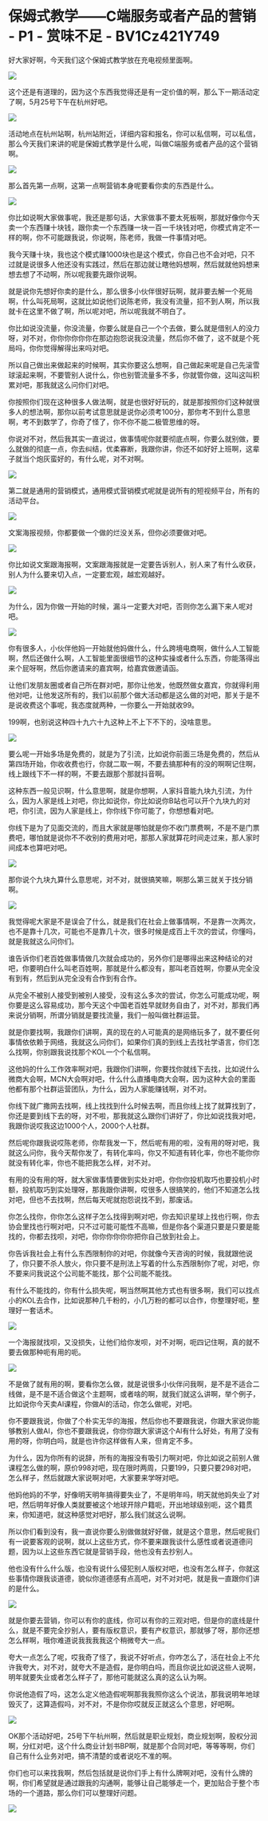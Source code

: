 # 保姆式教学——C端服务或者产品的营销 - P1 - 赏味不足 - BV1Cz421Y749

好大家好啊，今天我们这个保姆式教学放在充电视频里面啊。

![](img/4480a73596c9aaaa03dd8c058d6da113_1.png)

这个还是有道理的，因为这个东西我觉得还是有一定价值的啊，那么下一期活动定了啊，5月25号下午在杭州好吧。



![](img/4480a73596c9aaaa03dd8c058d6da113_3.png)

活动地点在杭州站啊，杭州站附近，详细内容和报名，你可以私信啊，可以私信，那么今天我们来讲的呢是保姆式教学是什么呢，叫做C端服务或者产品的这个营销啊。



![](img/4480a73596c9aaaa03dd8c058d6da113_5.png)

那么首先第一点啊，这第一点啊营销本身呢要看你卖的东西是什么。

![](img/4480a73596c9aaaa03dd8c058d6da113_7.png)

你比如说啊大家做事呢，我还是那句话，大家做事不要太死板啊，那就好像你今天卖一个东西赚十块钱，跟你卖一个东西赚一块一百一千块钱对吧，你模式肯定不一样的啊，你不可能跟我说，你说啊，陈老师，我做一件事情对吧。

我今天赚十块，我也这个模式赚1000块也是这个模式，你自己也不会对吧，只不过就是说很多人他还没有实践过，然后在那边就让瞎他妈想啊，然后就就他妈想来想去想了不动啊，所以呢我要先跟你说啊。

就是说你先想好你卖的是什么，那么很多小伙伴很好玩啊，就非要去解一个死局啊，什么叫死局啊，这就比如说他们说陈老师，我没有流量，招不到人啊，所以我就卡在这里不做了啊，所以呢对吧，所以呢我就不明白了。

你比如说没流量，你没流量，你要么就是自己一个个去做，要么就是借别人的没力呀，对不对，你你你你你你在那边抱怨说我没流量，然后你不做了，这不就是个死局吗，你你觉得解得出来吗对吧。

所以自己做出来做起来的时候啊，其实你要这么想啊，自己做起来呢是自己先滚雪球滚起来啊，不要管别人说什么，你也别管流量多不多，你就管你做，这叫这叫积累对吧，那我就这么问你们对吧。

你按照你们现在这种很多人做法啊，就是也很好好玩的，就是那按照你们这种就很多人的想法啊，那你以前考试意思就是说你必须考100分，那你考不到什么意思啊，考不到数学了，你奇了怪了，你不你不能二极管思维的呀。

你说对不对，然后我其实一直说过，做事情呢你就要彻底点啊，你要么就别做，要么就做的彻底一点，你去纠结，优柔寡断，我跟你讲，你还不如好好上班啊，这辈子就当个炮灰蛮好的，有什么呢，对不对啊。



![](img/4480a73596c9aaaa03dd8c058d6da113_9.png)

第二就是通用的营销模式，通用模式营销模式呢就是说所有的短视频平台，所有的活动平台。

![](img/4480a73596c9aaaa03dd8c058d6da113_11.png)

文案海报视频，你都要做一个做的烂没关系，但你必须要做对吧。

![](img/4480a73596c9aaaa03dd8c058d6da113_13.png)

你比如说文案跟海报啊，文案跟海报就是一定要告诉别人，别人来了有什么收获，别人为什么要来切入点，一定要宏观，越宏观越好。



![](img/4480a73596c9aaaa03dd8c058d6da113_15.png)

为什么，因为你做一开始的时候，漏斗一定要大对吧，否则你怎么漏下来人呢对吧。

![](img/4480a73596c9aaaa03dd8c058d6da113_17.png)

你有很多人，小伙伴他妈一开始就他妈做什么，什么跨境电商啊，做什么人工智能啊，然后还做什么啊，人工智能里面很细节的这种实操或者什么东西，你能落得出来个屁呀啊，然后你邀请来的嘉宾啊，给嘉宾做邀请函。

让他们发朋友圈或者自己所在群对吧，那你让他发，他既然做女嘉宾，你就得利用他对吧，让他发这所有的，我们以前那个做大活动都是这么做的对吧，那关于是不是说收费这个事呢，我态度就两种，一你要么一开始就收99。

199啊，也别说这种四十九六十九这种上不上下不下的，没啥意思。

![](img/4480a73596c9aaaa03dd8c058d6da113_19.png)

要么呢一开始多场是免费的，就是为了引流，比如说你前面三场是免费的，然后从第四场开始，你收收费也行，你就二取一啊，不要去搞那种有的没的啊啊记住啊，线上跟线下不一样的啊，不要去跟那个那就抖音啊。

这种东西一般见识啊，什么意思啊，就是你想啊，人家抖音能九块九引流，为什么，因为人家是线上对吧，你比如说你，你比如说你B站也可以开个九块九的对吧，你引流，因为人家是线上，你你线下你可能了，你想想看对吧。

你线下是为了见面交流的，而且大家就是哪怕就是你不收门票费啊，不是不是门票费吧，哪怕就是说你不不收别的费用对吧，那那人家就算花时间走过来，那人家时间成本也算吧对吧。



![](img/4480a73596c9aaaa03dd8c058d6da113_21.png)

那你说个九块九算什么意思呢，对不对，就很搞笑嘛，啊那么第三就关于找分销啊。

![](img/4480a73596c9aaaa03dd8c058d6da113_23.png)

我觉得呢大家是不是误会了什么，就是我们在社会上做事情啊，不是靠一次两次，也不是靠十几次，可能也不是靠几十次，很多时候是成百上千次的尝试，你懂吗，就是我就这么问你们。

谁告诉你们老百姓做事情做几次就会成功的，另外你们是哪得出来这种结论的对吧，你要明白什么叫老百姓啊，那就是什么都没有，那叫老百姓啊，你要从完全没有到有，然后到从完全没有合作到有合作。

从完全不被别人接受到被别人接受，没有这么多次的尝试，你怎么可能成功呢，啊你要是这么容易成功，那今天这个中国老百姓早就财务自由了，对不对，那我们再来说分销啊，所谓分销就是要找流量，我们一般叫做社群运营。

就是你要找啊，我跟你们讲啊，真的现在的人可能真的是网络玩多了，就不要任何事情依依赖于网络，我就这么问你们，如果你们真的到线上去找社学语言，你们怎么找啊，你别跟我说找那个KOL一个个私信啊。

这他妈的什么工作效率啊对吧，我跟你们讲啊，你要找你就线下去找，比如说什么微商大会啊，MCN大会啊对吧，什么什么直播电商大会啊，因为这种大会的里面他都有那个社群运营团队，为什么，因为人家能赚钱啊，对不对。

你线下就广撒网去找啊，线上找找到什么时候去啊，而且你线上找了就算找到了，你还是要到线下去的呀，对不啦，那我就这么跟你们讲好了，你比如说找我对吧，我跟你说哎我这边1000个人，2000个人社群。

然后呢你跟我说哎陈老师，你帮我发一下，然后呢有用的啦，没有用的呀对吧，我就这么问你，我今天帮你发了，有转化率吗，你又不知道有转化率，你也不能你你就没有转化率，你也不能把我怎么样，对不对。

有用的没有用的呀，就大家做事情要做到实处对吧，你你你投机取巧也要投机小时额，投机取巧到实处理呀，那我跟你讲啊，哎很多人很搞笑的，他们不知道怎么找对吧，但也不去找啊，然后每天呢就抱怨说找不到，那废话。

你怎么找你，你你怎么这样子怎么找得到啊对吧，你去知识星球上找也行啊，你去协会里找也行啊对吧，只不过可能可能性不高嘛，但是你各个渠道只要是只要是能找的，你都去找呗，对吧，你你你你你你把你自己放到社会上。

你告诉我社会上有什么东西限制你的对吧，你就像今天咨询的时候，我就跟他说了，你只要不杀人放火，你只要不是刑法上写着的什么东西限制你了呢，对吧，你不要来问我说这个公司能不能找，那个公司能不能找。

有什么不能找的，你有什么损失呢，啊当然啊其他方式也有很多啊，我们可以找点小的KOL去合作，比如说那种几千粉的，小几万粉的都可以合作，你整理好呃，整理好一套话术。



![](img/4480a73596c9aaaa03dd8c058d6da113_25.png)

一个海报就找呗，又没损失，让他们给你发呗，对不对啊，呃四记住啊，真的就不要去做那种呃有用的呃。

![](img/4480a73596c9aaaa03dd8c058d6da113_27.png)

不是做了就有用的啊，要看你怎么做，就是说很多小伙伴问我啊，是不是不适合二线做，是不是不适合做这个主题啊，或者啥的啊，就我们就这么讲啊，举个例子，比如说你今天卖AI课程，你做AI的活动，你怎么做呢，对吧。

你不要跟我说，你做了个朴实无华的海报，然后你也不要跟我说，你跟大家说你能够教别人做AI，你也不要跟我说，你你你跟大家讲这个AI有什么好处，有用了没有用的呀，你明白吗，就是也许你这样做有人来，但肯定不多。

为什么，因为你所有的说辞，所有的海报没有吸引力啊对吧，你比如说之前别人做课程怎么做的啊，原价998对吧，现在限时两周，只要199，只要只要298对吧，怎么样子，然后就跟大家说啊对吧，大家要来学呀对吧。

他妈他妈的不学，好像明天明年搞得要失业了，不是明年吗，明天就他妈失业了对吧，然后明年好像人类就要被这个地球开除户籍呃，开出地球级别呃，这个籍贯来，你知道吧，就这种感觉对吧好，那么我们就这么说啊。

所以你们看到没有，我一直说你要么别做做就好好做，就是这个意思，然后呢我们有一说要客观的说啊，就以上这些方式，你不要来跟我谈什么感性或者说道德问题，因为以上这些东西它就是营销手段，他也没有去抄别人。

他也没有什么什么版，也没有说什么侵犯别人版权对吧，也没有怎么样子，你就这些事情你跟我谈道德，貌似你道德感有点高吧，对不对对吧，就是我一直跟你们讲的是什么。



![](img/4480a73596c9aaaa03dd8c058d6da113_29.png)

就是你要去营销，你可以有你的底线，你可以有你的三观对吧，但是你的底线是什么，就是不要完全抄别人，要有版权意识，要有产权意识，那就够了呀，那你还想怎么样啊，哦你难道说我我我我这个稍微夸大一点。

夸大一点怎么了呢，哎我奇了怪了，我说不好听点，你咋怎么了，活在社会上不允许我夸大，对不对，就夸大不是造假，是你明白吗，而且你说比如说这些人说啊，明年就要失业或者怎么样子了，那他可能就这么真的这么认为啊。

你说他造假了吗，这怎么定义他造假呢啊那我我照你这么个说法，那我说明年地球毁灭了，这算造假吗，对不对，不是你你哎就反正就这么个意思，好吧啊。



![](img/4480a73596c9aaaa03dd8c058d6da113_31.png)

OK那个活动好吧，25号下午杭州啊，然后就是职业规划，商业规划啊，股权分润啊，分红对吧，这个什么商业计划书BP啊，就是那个合同对吧，等等等啊，你们自己有什么业务对吧，搞不清楚的或者说吃不准的啊。

你们也可以来找我啊，然后包括就是说你们手上有什么牌啊对吧，没有什么牌的啊，你们希望就是通过跟我的沟通啊，能够让自己能够走一个，更加贴合于整个市场的一个道路，那么你们可以整理好问题。



![](img/4480a73596c9aaaa03dd8c058d6da113_33.png)